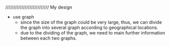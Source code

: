 

/////////////////////////// My design

- use graph
  - since the size of the graph could be very large, thus, we can divide the graph into several graph according to geographical locations.
  - due to the dividing of the graph, we need to main further information between each two graphs.
  
